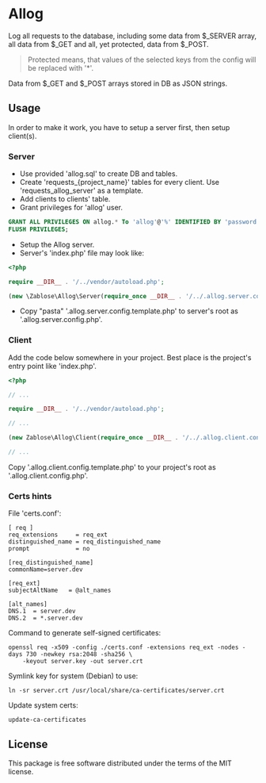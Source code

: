 # Allog

Log all requests to the database, including some data from $_SERVER array, all data from $_GET and all, yet protected, data from $_POST.

> Protected means, that values of the selected keys from the config will be replaced with '*'.

Data from $_GET and $_POST arrays stored in DB as JSON strings.

## Usage

In order to make it work, you have to setup a server first, then setup client(s).

### Server

* Use provided 'allog.sql' to create DB and tables.
* Create 'requests_{project_name}' tables for every client. Use 'requests_allog_server' as a template.
* Add clients to clients' table.
* Grant privileges for 'allog' user.

```sql
GRANT ALL PRIVILEGES ON allog.* To 'allog'@'%' IDENTIFIED BY 'password';
FLUSH PRIVILEGES;
```

* Setup the Allog server.
* Server's 'index.php' file may look like:

```php
<?php

require __DIR__ . '/../vendor/autoload.php';

(new \Zablose\Allog\Server(require_once __DIR__ . '/../.allog.server.config.php'))->run();

```

* Copy "pasta" '.allog.server.config.template.php' to server's root as '.allog.server.config.php'.

### Client

Add the code below somewhere in your project. Best place is the project's entry point like 'index.php'.

```php
<?php

// ...

require __DIR__ . '/../vendor/autoload.php';

// ...

(new Zablose\Allog\Client(require_once __DIR__ . '/../.allog.client.config.php'))->send();

// ...

```

Copy '.allog.client.config.template.php' to your project's root as '.allog.client.config.php'.

### Certs hints

File 'certs.conf':

```
[ req ]
req_extensions     = req_ext
distinguished_name = req_distinguished_name
prompt             = no

[req_distinguished_name]
commonName=server.dev

[req_ext]
subjectAltName   = @alt_names

[alt_names]
DNS.1  = server.dev
DNS.2  = *.server.dev
```

Command to generate self-signed certificates:

```
openssl req -x509 -config ./certs.conf -extensions req_ext -nodes -days 730 -newkey rsa:2048 -sha256 \
    -keyout server.key -out server.crt
```

Symlink key for system (Debian) to use:

```
ln -sr server.crt /usr/local/share/ca-certificates/server.crt
```

Update system certs:

```
update-ca-certificates
```

## License

This package is free software distributed under the terms of the MIT license.
